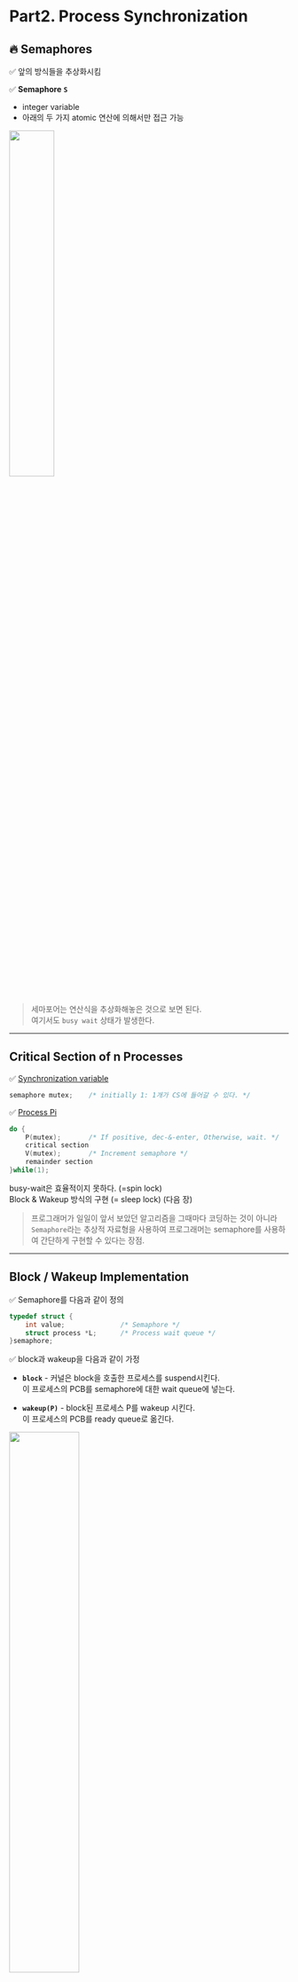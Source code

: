 # Part2. Process Synchronization

## 🔥 Semaphores

✅ 앞의 방식들을 추상화시킴

✅ **Semaphore** **`S`**

- integer variable
- 아래의 두 가지 atomic 연산에 의해서만 접근 가능

<img src = "https://user-images.githubusercontent.com/92699723/258566001-41d7eb09-6b30-4b2b-ae4e-e6db8563d51a.jpg" width=40%>

> 세마포어는 연산식을 추상화해놓은 것으로 보면 된다.   
> 여기서도 `busy wait` 상태가 발생한다.   

---

## Critical Section of n Processes

✅ <u>Synchronization variable</u>
```C
semaphore mutex;    /* initially 1: 1개가 CS에 들어갈 수 있다. */
```

✅ <u>Process Pi</u>
```C
do {
    P(mutex);       /* If positive, dec-&-enter, Otherwise, wait. */
    critical section
    V(mutex);       /* Increment semaphore */
    remainder section
}while(1);
```

busy-wait은 효율적이지 못하다. (=spin lock)   
Block & Wakeup 방식의 구현 (= sleep lock) (다음 장)

> 프로그래머가 일일이 앞서 보았던 알고리즘을 그때마다 코딩하는 것이 아니라   
> `Semaphore`라는 추상적 자료형을 사용하여 프로그래머는 semaphore를 사용하여 간단하게 구현할 수 있다는 장점.   

---

## Block / Wakeup Implementation

✅ Semaphore를 다음과 같이 정의

```C
typedef struct {
    int value;              /* Semaphore */
    struct process *L;      /* Process wait queue */
}semaphore;
```

✅ block과 wakeup을 다음과 같이 가정
- **`block`** - 커널은 block을 호출한 프로세스를 suspend시킨다.   
이 프로세스의 PCB를 semaphore에 대한 wait queue에 넣는다.

- **`wakeup(P)`** - block된 프로세스 P를 wakeup 시킨다.   
이 프로세스의 PCB를 ready queue로 옮긴다.

<img src = "https://user-images.githubusercontent.com/92699723/258566516-cad9f524-9a0f-4ffb-9d9c-c25abee7f1d8.jpg" width = 50%>

<img src = "https://user-images.githubusercontent.com/92699723/258566591-cd13a6ec-79a8-49ba-b117-c8aede4eca0e.jpg" width=60%>

---

## Which is better?

✅ Busy-wait vs Block/wakeup

✅ Block/wakeup overhead vs Critical section 길이
- Critical section의 길이가 긴 경우 Block/Wakeup이 적당
- Critical section의 길이가 매우 짧은 경우   
Block/Wakeup 오버헤드가 busy-wait 오버헤드보다 더 커질 수 있다.
- 일반적으로는 Block/wakeup 방식이 더 좋다.

---

## Two Types of Semaphores

✅ <u>**Counting semaphore**</u>
- 도메인이 0 이상인 임의의 정수값
- 주로 resource counting에 사용

✅ <u>**Binary semaphore**</u>(=mutex)
- 0 또는 1 값만 가질 수 있는 semaphore
- 주로 mutual exclusion (lock/unlock)에 사용

---

> Semaphore를 사용하게 되면 예기치 않은 상황이 발생할 수 있다.

## Deadlock and Starvation

✅ <u>**`Deadlock`**</u>
- 둘 이상의 프로세스가 서로 상대방에 의해 충족될 수 있는 event를 무한히 기다리는 현상

✅ S와 Q가 1로 초기화된 semaphore라 하자.

<img src = "https://user-images.githubusercontent.com/92699723/258567085-61ca5307-9342-42bd-95da-0f3d77522459.jpg" width=40%>

✅ <u>**`Starvation`**</u>
- **`indefinite blocking`**   
프로세스가 **suspend**된 이유에 해당하는 Semaphore Queue에서 빠져나갈 수 없는 현상

---
